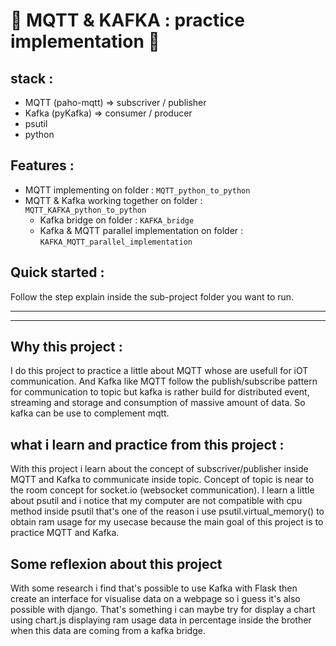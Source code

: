 # 🚀 MQTT & KAFKA : practice implementation 🚀

## stack :
* MQTT (paho-mqtt) => subscriver / publisher
* Kafka (pyKafka) => consumer / producer
* psutil 
* python

## Features :
* MQTT implementing on folder : `MQTT_python_to_python` 
* MQTT & Kafka working together on folder : `MQTT_KAFKA_python_to_python`
    * Kafka bridge on folder : `KAFKA_bridge`
    * Kafka & MQTT parallel implementation on folder : `KAFKA_MQTT_parallel_implementation`
    
## Quick started :
Follow the step explain inside the sub-project folder you want to run.

___
___
## Why this project :
I do this project to practice a little about MQTT whose are usefull for iOT communication. And Kafka like MQTT follow the publish/subscribe pattern for communication to topic but kafka is rather build for distributed event, streaming and storage and consumption of massive amount of data. So kafka can be use to complement mqtt. 

## what i learn and practice from this project :
With this project i learn about the concept of subscriver/publisher inside MQTT and Kafka to communicate inside topic. Concept of topic is near to the room concept for socket.io (websocket communication). 
I learn a little about psutil and i notice that my computer are not compatible with cpu method inside psutil that's one of the reason i use psutil.virtual_memory() to obtain ram usage for my usecase because the main goal of this project is to practice MQTT and Kafka.

## Some reflexion about this project 
With some research i find that's possible to use Kafka with Flask then create an interface for visualise data on a webpage so i guess it's also possible with django. That's something i can maybe try for display a chart using chart.js displaying ram usage data in percentage inside the brother when this data are coming from a kafka bridge.

